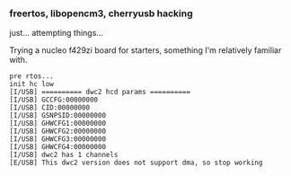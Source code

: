 ### freertos, libopencm3, cherryusb hacking

just... attempting things...

Trying a nucleo f429zi board for starters, something I'm relatively familiar with.

```
pre rtos...
init hc low
[I/USB] ========== dwc2 hcd params ==========
[I/USB] GCCFG:00000000
[I/USB] CID:00000000
[I/USB] GSNPSID:00000000
[I/USB] GHWCFG1:00000000
[I/USB] GHWCFG2:00000000
[I/USB] GHWCFG3:00000000
[I/USB] GHWCFG4:00000000
[I/USB] dwc2 has 1 channels
[E/USB] This dwc2 version does not support dma, so stop working

```
